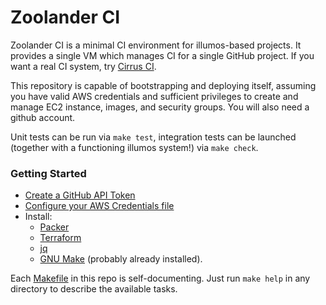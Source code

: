 # Zoolander CI
Zoolander CI is a minimal CI environment for illumos-based projects. It provides
a single VM which manages CI for a single GitHub project. If you want a real CI
system, try [Cirrus CI](https://cirrus-ci.org/).

This repository is capable of bootstrapping and deploying itself, assuming you
have valid AWS credentials and sufficient privileges to create and manage EC2
instance, images, and security groups. You will also need a github account.

Unit tests can be run via `make test`, integration tests can be launched
(together with a functioning illumos system!) via `make check`.

### Getting Started
* [Create a GitHub API Token](https://github.com/settings/tokens/new)
* [Configure your AWS Credentials file](https://docs.aws.amazon.com/cli/latest/userguide/cli-configure-files.html)
* Install:
  * [Packer](https://www.packer.io/downloads.html)
  * [Terraform](https://www.terraform.io/downloads.html)
  * [jq](https://stedolan.github.io/jq/)
  * [GNU Make](https://www.gnu.org/software/make/) (probably already installed).

Each [Makefile](Makefile) in this repo is self-documenting. Just run `make help`
in any directory to describe the available tasks.
